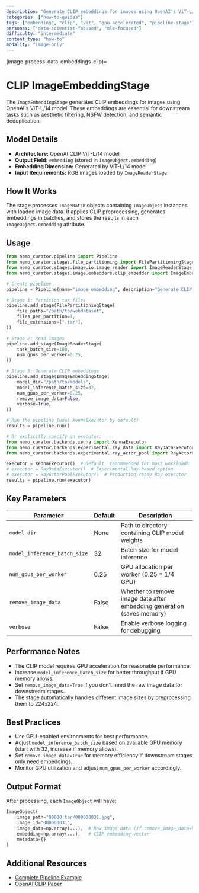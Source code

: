 ```yaml
---
description: "Generate CLIP embeddings for images using OpenAI's ViT-L/14 model for downstream classification and filtering tasks"
categories: ["how-to-guides"]
tags: ["embedding", "clip", "vit", "gpu-accelerated", "pipeline-stage"]
personas: ["data-scientist-focused", "mle-focused"]
difficulty: "intermediate"
content_type: "how-to"
modality: "image-only"
---
```


(image-process-data-embeddings-clip)=

# CLIP ImageEmbeddingStage

The `ImageEmbeddingStage` generates CLIP embeddings for images using OpenAI's ViT-L/14 model. These embeddings are essential for downstream tasks such as aesthetic filtering, NSFW detection, and semantic deduplication.

## Model Details

- **Architecture:** OpenAI CLIP ViT-L/14 model
- **Output Field:** `embedding` (stored in `ImageObject.embedding`)
- **Embedding Dimension:** Generated by ViT-L/14 model
- **Input Requirements:** RGB images loaded by `ImageReaderStage`

## How It Works

The stage processes `ImageBatch` objects containing `ImageObject` instances with loaded image data. It applies CLIP preprocessing, generates embeddings in batches, and stores the results in each `ImageObject.embedding` attribute.

## Usage

```python
from nemo_curator.pipeline import Pipeline
from nemo_curator.stages.file_partitioning import FilePartitioningStage
from nemo_curator.stages.image.io.image_reader import ImageReaderStage
from nemo_curator.stages.image.embedders.clip_embedder import ImageEmbeddingStage

# Create pipeline
pipeline = Pipeline(name="image_embedding", description="Generate CLIP embeddings for images")

# Stage 1: Partition tar files
pipeline.add_stage(FilePartitioningStage(
    file_paths="/path/to/webdataset",
    files_per_partition=1,
    file_extensions=[".tar"],
))

# Stage 2: Read images
pipeline.add_stage(ImageReaderStage(
    task_batch_size=100,
    num_gpus_per_worker=0.25,
))

# Stage 3: Generate CLIP embeddings
pipeline.add_stage(ImageEmbeddingStage(
    model_dir="/path/to/models",
    model_inference_batch_size=32,
    num_gpus_per_worker=0.25,
    remove_image_data=False,
    verbose=True,
))

# Run the pipeline (uses XennaExecutor by default)
results = pipeline.run()

# Or explicitly specify an executor:
from nemo_curator.backends.xenna import XennaExecutor
from nemo_curator.backends.experimental.ray_data import RayDataExecutor
from nemo_curator.backends.experimental.ray_actor_pool import RayActorPoolExecutor

executor = XennaExecutor()  # Default, recommended for most workloads
# executor = RayDataExecutor()  # Experimental Ray-based option
# executor = RayActorPoolExecutor()  # Production-ready Ray executor
results = pipeline.run(executor)
```

## Key Parameters

| Parameter                    | Default | Description                                                                 |
|------------------------------|---------|-----------------------------------------------------------------------------|
| `model_dir`                  | None    | Path to directory containing CLIP model weights                             |
| `model_inference_batch_size` | 32      | Batch size for model inference                                              |
| `num_gpus_per_worker`        | 0.25    | GPU allocation per worker (0.25 = 1/4 GPU)                                 |
| `remove_image_data`          | False   | Whether to remove image data after embedding generation (saves memory)     |
| `verbose`                    | False   | Enable verbose logging for debugging                                        |

## Performance Notes

- The CLIP model requires GPU acceleration for reasonable performance.
- Increase `model_inference_batch_size` for better throughput if GPU memory allows.
- Set `remove_image_data=True` if you don't need the raw image data for downstream stages.
- The stage automatically handles different image sizes by preprocessing them to 224x224.

## Best Practices

- Use GPU-enabled environments for best performance.
- Adjust `model_inference_batch_size` based on available GPU memory (start with 32, increase if memory allows).
- Set `remove_image_data=True` for memory efficiency if downstream stages only need embeddings.
- Monitor GPU utilization and adjust `num_gpus_per_worker` accordingly.

## Output Format

After processing, each `ImageObject` will have:

```python
ImageObject(
    image_path="00000.tar/000000031.jpg",
    image_id="000000031",
    image_data=np.array(...),  # Raw image data (if remove_image_data=False)
    embedding=np.array(...),   # CLIP embedding vector
    metadata={}
)
```

## Additional Resources

- [Complete Pipeline Example](https://github.com/NVIDIA/NeMo-Curator/blob/main/tutorials/image/getting-started/image_curation_example.py)
- [OpenAI CLIP Paper](https://arxiv.org/abs/2103.00020)
